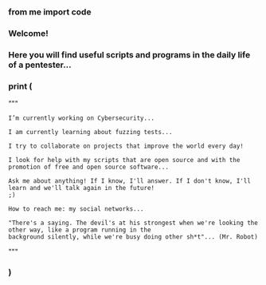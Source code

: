 ### from me import code
### Welcome! 
### Here you will find useful scripts and programs in the daily life of a pentester...

### print (

"""

    I’m currently working on Cybersecurity...
    
    I am currently learning about fuzzing tests...
    
    I try to collaborate on projects that improve the world every day!
    
    I look for help with my scripts that are open source and with the promotion of free and open source software...
    
    Ask me about anything! If I know, I'll answer. If I don't know, I'll learn and we'll talk again in the future! 
    ;)
    
    How to reach me: my social networks...
    
    "There's a saying. The devil's at his strongest when we're looking the other way, like a program running in the 
    background silently, while we're busy doing other sh*t"... (Mr. Robot)
    
"""
### )
